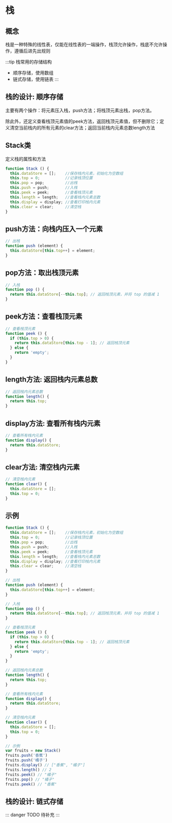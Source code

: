 # 栈

## 概念

栈是一种特殊的线性表，仅能在线性表的一端操作，栈顶允许操作，栈底不允许操作，遵循后进先出规则

:::tip 栈常用的存储结构
  * 顺序存储，使用数组
  * 链式存储，使用链表
:::

## 栈的设计: 顺序存储

主要有两个操作：将元素压入栈，push方法；将栈顶元素出栈，pop方法。  

除此外，还定义查看栈顶元素值的peek方法，返回栈顶元素值，但不删除它；定义清空当前栈内的所有元素的clear方法；返回当前栈内元素总数length方法

## Stack类

定义栈的属性和方法

```js
function Stack () {
  this.dataStore = [];    //保存栈内元素，初始化为空数组
  this.top = 0;           //记录栈顶位置
  this.pop = pop;         //出栈
  this.push = push;       //入栈
  this.peek = peek;       //查看栈顶元素
  this.length = length;   //查看栈内元素总数
  this.display = display; //查看打印栈内元素
  this.clear = clear;     //清空栈
}
```

## push方法：向栈内压入一个元素

```js
// 出栈
function push (element) {
  this.dataStore[this.top++] = element;
}
```

## pop方法：取出栈顶元素

```js
// 入栈
function pop () {
  return this.dataStore[--this.top]; // 返回栈顶元素，并将 top 的值减 1
}
```

## peek方法：查看栈顶元素

```js
// 查看栈顶元素
function peek () {
  if (this.top > 0) {
    return this.dataStore[this.top - 1]; // 返回栈顶元素
  } else {
    return 'empty';
  }
}
```

## length方法: 返回栈内元素总数

```js
// 返回栈内元素总数
function length() {
  return this.top;
}
```

## display方法: 查看所有栈内元素

```js
// 查看所有栈内元素
function display() {
  return this.dataStore;
}
```

## clear方法: 清空栈内元素

```js
// 清空栈内元素
function clear() {
  this.dataStore = [];
  this.top = 0;
}
```

## 示例

```js
function Stack () {
  this.dataStore = [];    //保存栈内元素，初始化为空数组
  this.top = 0;           //记录栈顶位置
  this.pop = pop;         //出栈
  this.push = push;       //入栈
  this.peek = peek;       //查看栈顶元素
  this.length = length;   //查看栈内元素总数
  this.display = display; //查看打印栈内元素
  this.clear = clear;     //清空栈
}

// 出栈
function push (element) {
  this.dataStore[this.top++] = element;
}

// 入栈
function pop () {
  return this.dataStore[--this.top]; // 返回栈顶元素，并将 top 的值减 1
}

// 查看栈顶元素
function peek () {
  if (this.top > 0) {
    return this.dataStore[this.top - 1]; // 返回栈顶元素
  } else {
    return 'empty';
  }
}

// 返回栈内元素总数
function length() {
  return this.top;
}

// 查看所有栈内元素
function display() {
  return this.dataStore;
}

// 清空栈内元素
function clear() {
  this.dataStore = [];
  this.top = 0;
}

// 示例
var fruits = new Stack()
fruits.push('香蕉')
fruits.push('橘子')
fruits.display() // ["香蕉", "橘子"]
fruits.length() // 2
fruits.peek() // "橘子"
fruits.pop() // "橘子"
fruits.peek() // "香蕉"
```

## 栈的设计: 链式存储

::: danger TODO
待补充
:::
